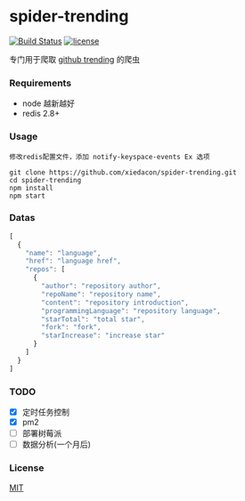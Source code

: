 # spider-trending

[![Build Status](https://travis-ci.org/xiedacon/spider-trending.svg?branch=master)](https://travis-ci.org/xiedacon/spider-trending)
[![license](https://img.shields.io/github/license/mashape/apistatus.svg)]()

专门用于爬取 [github trending](https://github.com/trending) 的爬虫

### Requirements

* node 越新越好
* redis 2.8+

### Usage

```
修改redis配置文件，添加 notify-keyspace-events Ex 选项

git clone https://github.com/xiedacon/spider-trending.git
cd spider-trending
npm install
npm start
```

### Datas

```js
[
  {
    "name": "language",
    "href": "language href",
    "repos": [
      {
        "author": "repository author",
        "repoName": "repository name",
        "content": "repository introduction",
        "programmingLanguage": "repository language",
        "starTotal": "total star",
        "fork": "fork",
        "starIncrease": "increase star"
      }
    ]
  }
]
```

### TODO

* [x] 定时任务控制
* [x] pm2
* [ ] 部署树莓派
* [ ] 数据分析(一个月后)

### License

[MIT](https://github.com/xiedacon/spider-trending/blob/master/LICENSE)